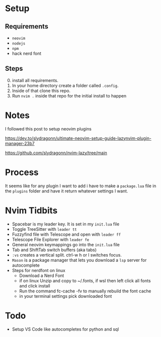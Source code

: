 # Setup
## Requirements
- `neovim`
- `nodejs`
- `npm`
- hack nerd font

## Steps
0. install all requirements.
1. In your home directory create a folder called `.config`.
2. Inside of that clone this repo.
3. Run `nvim .` inside that repo for the initial install to happen
   
# Notes
I followed this post to setup neovim plugins

https://dev.to/slydragonn/ultimate-neovim-setup-guide-lazynvim-plugin-manager-23b7

https://github.com/slydragonn/nvim-lazy/tree/main

# Process

It seems like for any plugin I want to add i have to make a `package.lua` file in the `plugins` folder and have it return whatever settings I want.

# Nvim Tidbits
- Spacebar is my leader key. It is set in my `init.lua` file
- Toggle TreeSitter with `leader tt`
- Fuzzyfind file with Telescope and open with `leader ff`
- Telescope File Explorer with `leader fe`
- General neovim keymappings go into the `init.lua` file
- Tab and ShiftTab switch buffers (aka tabs)
- `:vs` creates a vertical split. ctrl-w h or l switches focus.
- `Mason` is a package manager that lets you download a `lsp` server for autocomplete
- Steps for nerdfont on linux
   - Download a Nerd Font
   - if on linux Unzip and copy to ~/.fonts, if wsl then left click all fonts and click install
   - Run the command fc-cache -fv to manually rebuild the font cache
   - in your terminal settings pick downloaded font

# Todo
- Setup VS Code like autocompletes for python and sql
